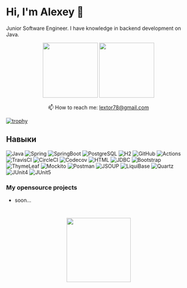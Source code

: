 # Hi, I'm Alexey 👋
Junior Software Engineer. I have knowledge in backend development on Java.

<p align='center'>
   <a href="https://github-readme-stats.vercel.app/api?username=aswsx&show_icons=true&count_private=true"><img
           height=150
           src="https://github-readme-stats.vercel.app/api?username=aswsx&show_icons=true&count_private=true"/></a>
   <a href="https://github.com/aswsx/github-readme-stats"><img height=150
                                                                  src="https://github-readme-stats.vercel.app/api/top-langs/?username=aswsx&layout=compact"/></a>
</p>


<p align='center'>
   📫 How to reach me: <a href='mailto:lextor78@gmail.com'>lextor78@gmail.com</a>
</p>

[![trophy](https://github-profile-trophy.vercel.app/?username=aswsx)](https://github.com/aswsx/github-profile-trophy)

## Навыки

![Java](https://img.shields.io/badge/-Java-003f5c?style=for-the-badge&logo=Java)
![Spring](https://img.shields.io/badge/-Spring-003f5c?style=for-the-badge&logo=Spring)
![SpringBoot](https://img.shields.io/badge/-SpringBoot-003f5c?style=for-the-badge&logo=SpringBoot)
![PostgreSQL](https://img.shields.io/badge/-PostgreSQL-003f5c?style=for-the-badge&logo=POstgreSQL)
![H2](https://img.shields.io/badge/-H2-003f5c?style=for-the-badge&logo=H2)
![GitHub](https://img.shields.io/badge/-Github-003f5c?style=for-the-badge&logo=Github)
![Actions](https://img.shields.io/badge/-GithubActions-003f5c?style=for-the-badge&logo=GithubActions)
![TravisCI](https://img.shields.io/badge/-TravisCI-003f5c?style=for-the-badge&logo=TravisCI)
![CircleCI](https://img.shields.io/badge/-CircleCI-003f5c?style=for-the-badge&logo=CircleCI)
![Codecov](https://img.shields.io/badge/-Codecov-003f5c?style=for-the-badge&logo=Codecov)
![HTML](https://img.shields.io/badge/-HTML-003f5c?style=for-the-badge&logo=HTML)
![JDBC](https://img.shields.io/badge/-JDBC-003f5c?style=for-the-badge&logo=JDBC)
![Bootstrap](https://img.shields.io/badge/-Bootstrap-003f5c?style=for-the-badge&logo=Bootstrap)
![ThymeLeaf](https://img.shields.io/badge/-ThymeLeaf-003f5c?style=for-the-badge&logo=ThymeLeaf)
![Mockito](https://img.shields.io/badge/-Mockito-003f5c?style=for-the-badge&logo=Mockito)
![Postman](https://img.shields.io/badge/-Postman-003f5c?style=for-the-badge&logo=Postman)
![JSOUP](https://img.shields.io/badge/-JSOUP-003f5c?style=for-the-badge&logo=JSOUP)
![LiquiBase](https://img.shields.io/badge/-LiquiBase-003f5c?style=for-the-badge&logo=LiquiBase)
![Quartz](https://img.shields.io/badge/-Quartz-003f5c?style=for-the-badge&logo=Quartz)
![JUnit4](https://img.shields.io/badge/-JUnit4-003f5c?style=for-the-badge&logo=JUnit)
![JUnit5](https://img.shields.io/badge/-JUnit5-003f5c?style=for-the-badge&logo=JUnit)

### My opensource projects

*   soon...

<div align="center" style="margin: 40px 0">
   <a href="https://github.com/aswsx/github-profile-views-counter">
       <img width="175px" src="https://komarev.com/ghpvc/?username=aswsx&color=DE002D">
   </a>
</div>
